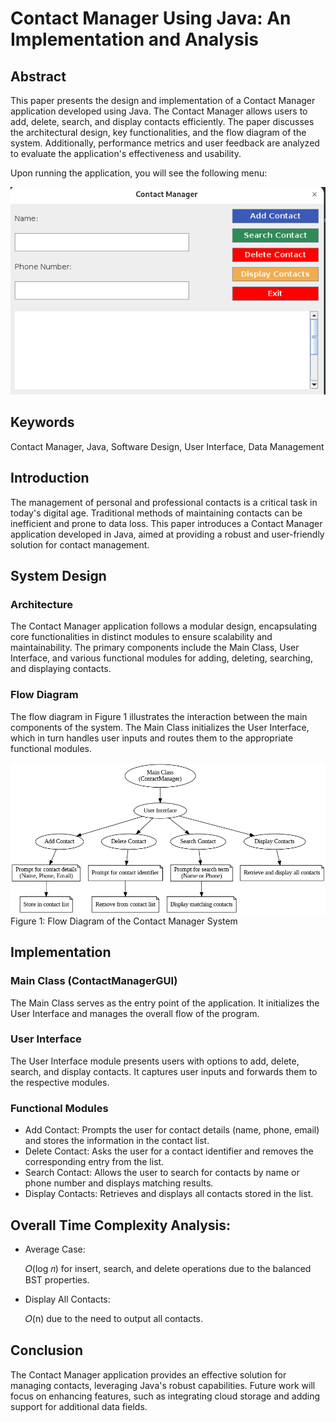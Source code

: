 # Contact Manager Using Java: An Implementation and Analysis
## Abstract

This paper presents the design and implementation of a Contact Manager application developed using Java. The Contact Manager allows users to add, delete, search, and display contacts efficiently. The paper discusses the architectural design, key functionalities, and the flow diagram of the system. Additionally, performance metrics and user feedback are analyzed to evaluate the application's effectiveness and usability.

Upon running the application, you will see the following menu:

![Screenshot](DSA.png)

## Keywords
Contact Manager, Java, Software Design, User Interface, Data Management

## Introduction
The management of personal and professional contacts is a critical task in today's digital age. Traditional methods of maintaining contacts can be inefficient and prone to data loss. This paper introduces a Contact Manager application developed in Java, aimed at providing a robust and user-friendly solution for contact management.

## System Design

### Architecture
The Contact Manager application follows a modular design, encapsulating core functionalities in distinct modules to ensure scalability and maintainability. The primary components include the Main Class, User Interface, and various functional modules for adding, deleting, searching, and displaying contacts.

### Flow Diagram

The flow diagram in Figure 1 illustrates the interaction between the main components of the system. The Main Class initializes the User Interface, which in turn handles user inputs and routes them to the appropriate functional modules.

![graph](Digraph.gv.png)
Figure 1: Flow Diagram of the Contact Manager System


## Implementation
### Main Class (ContactManagerGUI)

The Main Class serves as the entry point of the application. It initializes the User Interface and manages the overall flow of the program.

### User Interface

The User Interface module presents users with options to add, delete, search, and display contacts. It captures user inputs and forwards them to the respective modules.

### Functional Modules

- Add Contact: Prompts the user for contact details (name, phone, email) and stores the information in the contact list.
- Delete Contact: Asks the user for a contact identifier and removes the corresponding entry from the list.
- Search Contact: Allows the user to search for contacts by name or phone number and displays matching results.
- Display Contacts: Retrieves and displays all contacts stored in the list.

## Overall Time Complexity Analysis:

- Average Case:
  
  𝑂(log⁡ 𝑛) for insert, search, and delete operations due to the balanced BST properties.

- Display All Contacts:
  
  𝑂(n) due to the need to output all contacts.

## Conclusion

The Contact Manager application provides an effective solution for managing contacts, leveraging Java's robust capabilities. Future work will focus on enhancing features, such as integrating cloud storage and adding support for additional data fields.
